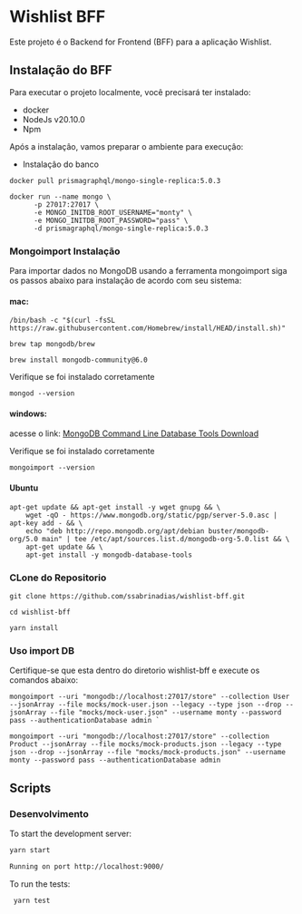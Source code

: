 # Wishlist BFF

Este projeto é o Backend for Frontend (BFF) para a aplicação Wishlist. 


## Instalação do BFF

Para executar o projeto localmente, você precisará ter instalado:
- docker 
- NodeJs v20.10.0
- Npm

Após a instalaçâo, vamos preparar o ambiente para execuçâo:

- Instalaçâo do banco
```
docker pull prismagraphql/mongo-single-replica:5.0.3
```

```
docker run --name mongo \
      -p 27017:27017 \
      -e MONGO_INITDB_ROOT_USERNAME="monty" \
      -e MONGO_INITDB_ROOT_PASSWORD="pass" \
      -d prismagraphql/mongo-single-replica:5.0.3
```

### Mongoimport Instalação
Para importar dados no MongoDB usando a ferramenta mongoimport siga os passos abaixo para instalação de acordo com seu sistema:

####  mac:
```
/bin/bash -c "$(curl -fsSL https://raw.githubusercontent.com/Homebrew/install/HEAD/install.sh)"

brew tap mongodb/brew

brew install mongodb-community@6.0
```
Verifique se foi instalado corretamente
```
mongod --version
```

#### windows:
acesse o link:
[MongoDB Command Line Database Tools Download](https://www.mongodb.com/try/download/database-tools)

Verifique se foi instalado corretamente
```
mongoimport --version
```

#### Ubuntu

```
apt-get update && apt-get install -y wget gnupg && \
    wget -qO - https://www.mongodb.org/static/pgp/server-5.0.asc | apt-key add - && \
    echo "deb http://repo.mongodb.org/apt/debian buster/mongodb-org/5.0 main" | tee /etc/apt/sources.list.d/mongodb-org-5.0.list && \
    apt-get update && \
    apt-get install -y mongodb-database-tools
```

### CLone do Repositorio

```
git clone https://github.com/ssabrinadias/wishlist-bff.git

cd wishlist-bff

yarn install
```

### Uso import DB
Certifique-se que esta dentro do diretorio wishlist-bff e execute os comandos abaixo:

```
mongoimport --uri "mongodb://localhost:27017/store" --collection User --jsonArray --file mocks/mock-user.json --legacy --type json --drop --jsonArray --file "mocks/mock-user.json" --username monty --password pass --authenticationDatabase admin `
```

```
mongoimport --uri "mongodb://localhost:27017/store" --collection Product --jsonArray --file mocks/mock-products.json --legacy --type json --drop --jsonArray --file "mocks/mock-products.json" --username monty --password pass --authenticationDatabase admin 
```



## Scripts

### Desenvolvimento

To start the development server:

```bash
yarn start

Running on port http://localhost:9000/
```

To run the tests:

```bash
 yarn test
```
